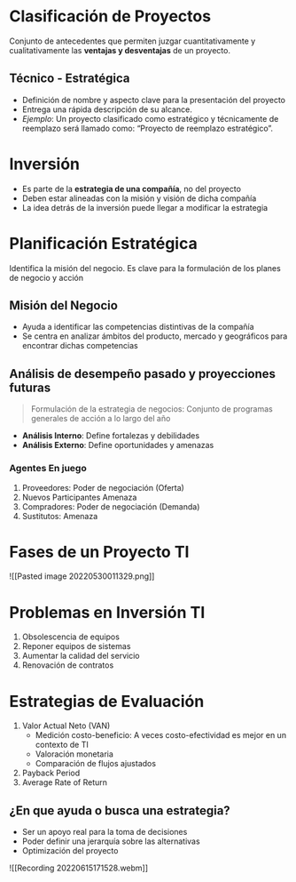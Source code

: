 # Clasificación de Proyectos
Conjunto de antecedentes que permiten juzgar cuantitativamente y cualitativamente las **ventajas y desventajas** de un proyecto. 



## Técnico - Estratégica 
- Definición de nombre y aspecto clave para la presentación del proyecto
- Entrega una rápida descripción de su alcance. 
- *Ejemplo*: Un proyecto clasificado como estratégico y técnicamente de reemplazo será llamado como: “Proyecto de reemplazo estratégico”. 


# Inversión 
- Es parte de la **estrategia de una compañía**, no del proyecto
- Deben estar alineadas con la misión y visión de dicha compañía
- La idea detrás de la inversión puede llegar a modificar la estrategia

# Planificación Estratégica
Identifica la misión del negocio. Es clave para la formulación de los planes de negocio y acción

## Misión del Negocio
- Ayuda a identificar las competencias distintivas de la compañía
- Se centra en analizar ámbitos del producto, mercado y geográficos para encontrar dichas competencias

## Análisis de desempeño pasado y proyecciones futuras
> Formulación de la estrategia de negocios: Conjunto de programas generales de acción a lo largo del año

- **Análisis Interno**: Define fortalezas y debilidades
- **Análisis Externo**: Define oportunidades y amenazas

### Agentes En juego
1. Proveedores: Poder de negociación (Oferta)
2. Nuevos Participantes Amenaza 
3. Compradores: Poder de negociación (Demanda)
4. Sustitutos: Amenaza


# Fases de un Proyecto TI

![[Pasted image 20220530011329.png]]

# Problemas en Inversión TI
1. Obsolescencia de equipos
2. Reponer equipos de sistemas
3. Aumentar la calidad del servicio
4. Renovación de contratos

# Estrategias de Evaluación
1. Valor Actual Neto (VAN)
   - Medición costo-beneficio: A veces costo-efectividad es mejor en un contexto de TI
   - Valoración monetaria
   - Comparación de flujos ajustados
2. Payback Period
3. Average Rate of Return

## ¿En que ayuda o busca una estrategia?
- Ser un apoyo real para la toma de decisiones
- Poder definir una jerarquía sobre las alternativas
- Optimización del proyecto



![[Recording 20220615171528.webm]]
